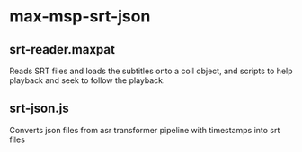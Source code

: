 # max-msp-srt-json
 
## srt-reader.maxpat
Reads SRT files and loads the subtitles onto a coll object, and scripts to help playback and seek to follow the playback.

## srt-json.js
Converts json files from asr transformer pipeline with timestamps into srt files